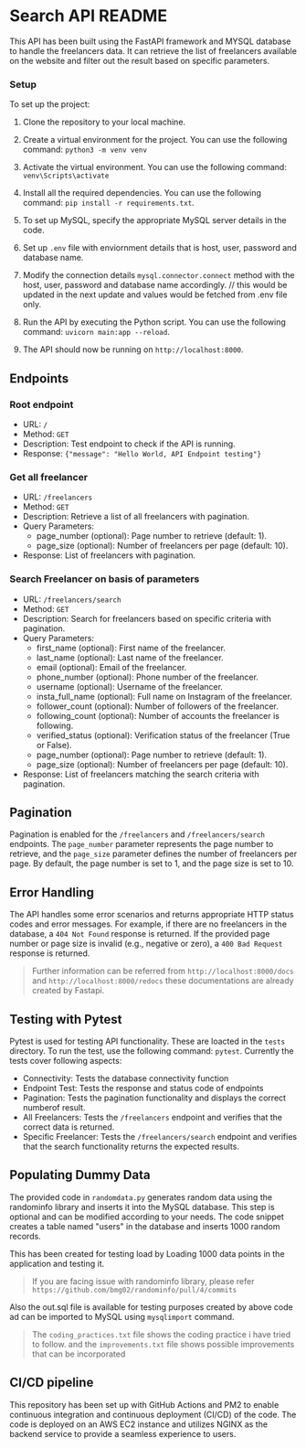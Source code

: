 # Search API README

This API has been built using the FastAPI framework and MYSQL database to handle the freelancers data. It can retrieve the list of freelancers available on the website and filter out the result based on specific parameters.

### Setup

To set up the project:

1. Clone the repository to your local machine.
2. Create a virtual environment for the project. You can use the following command: `python3 -m venv venv`
3. Activate the virtual environment. You can use the following command: `venv\Scripts\activate`

4. Install all the required dependencies. You can use the following command: `pip install -r requirements.txt`.
5. To set up MySQL, specify the appropriate MySQL server details in the code.
6. Set up `.env` file with enviornment details that is host, user, password and database name.
7. Modify the connection details `mysql.connector.connect` method with the host, user, password and database name accordingly.
   // this would be updated in the next update and values would be fetched from .env file only.
8. Run the API by executing the Python script. You can use the following command: `uvicorn main:app --reload`.
9. The API should now be running on `http://localhost:8000`.

## Endpoints

### Root endpoint

- URL: `/`
- Method: `GET`
- Description: Test endpoint to check if the API is running.
- Response: `{"message": "Hello World, API Endpoint testing"}`

### Get all freelancer

- URL: `/freelancers`
- Method: `GET`
- Description: Retrieve a list of all freelancers with pagination.
- Query Parameters:
  - page_number (optional): Page number to retrieve (default: 1).
  - page_size (optional): Number of freelancers per page (default: 10).
- Response: List of freelancers with pagination.

### Search Freelancer on basis of parameters

- URL: `/freelancers/search`
- Method: `GET`
- Description: Search for freelancers based on specific criteria with pagination.
- Query Parameters:
  - first_name (optional): First name of the freelancer.
  - last_name (optional): Last name of the freelancer.
  - email (optional): Email of the freelancer.
  - phone_number (optional): Phone number of the freelancer.
  - username (optional): Username of the freelancer.
  - insta_full_name (optional): Full name on Instagram of the freelancer.
  - follower_count (optional): Number of followers of the freelancer.
  - following_count (optional): Number of accounts the freelancer is following.
  - verified_status (optional): Verification status of the freelancer (True or False).
  - page_number (optional): Page number to retrieve (default: 1).
  - page_size (optional): Number of freelancers per page (default: 10).
- Response: List of freelancers matching the search criteria with pagination.

## Pagination

Pagination is enabled for the `/freelancers` and `/freelancers/search` endpoints. The `page_number` parameter represents the page number to retrieve, and the `page_size` parameter defines the number of freelancers per page. By default, the page number is set to 1, and the page size is set to 10.

## Error Handling

The API handles some error scenarios and returns appropriate HTTP status codes and error messages. For example, if there are no freelancers in the database, a `404 Not Found` response is returned. If the provided page number or page size is invalid (e.g., negative or zero), a `400 Bad Request` response is returned.

> Further information can be referred from `http://localhost:8000/docs` and `http://localhost:8000/redocs` these documentations are already created by Fastapi.

## Testing with Pytest

Pytest is used for testing API functionality. These are loacted in the `tests` directory. To run the test, use the following command: `pytest`.
Currently the tests cover following aspects:

- Connectivity: Tests the database connectivity function
- Endpoint Test: Tests the response and status code of endpoints
- Pagination: Tests the pagination functionality and displays the correct numberof result.
- All Freelancers: Tests the `/freelancers` endpoint and verifies that the correct data is returned.
- Specific Freelancer: Tests the `/freelancers/search` endpoint and verifies that the search functionality returns the expected results.

## Populating Dummy Data

The provided code in `randomdata.py` generates random data using the randominfo library and inserts it into the MySQL database. This step is optional and can be modified according to your needs. The code snippet creates a table named "users" in the database and inserts 1000 random records.

This has been created for testing load by Loading 1000 data points in the application and testing it.

> If you are facing issue with randominfo library, please refer `https://github.com/bmg02/randominfo/pull/4/commits`

Also the out.sql file is available for testing purposes created by above code ad can be imported to MySQL using `mysqlimport` command.


> The `coding_practices.txt` file shows the coding practice i have tried to follow. and the `improvements.txt` file shows possible improvements that can be incorporated

## CI/CD pipeline 

This repository has been set up with GitHub Actions and PM2 to enable continuous integration and continuous deployment (CI/CD) of the code. The code is deployed on an AWS EC2 instance and utilizes NGINX as the backend service to provide a seamless experience to users.